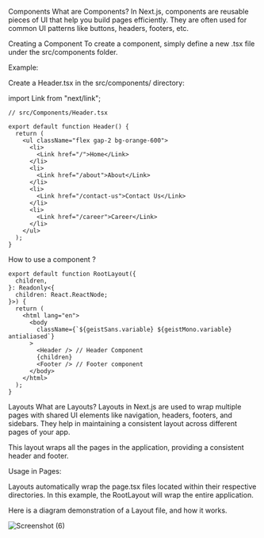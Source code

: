 Components
What are Components?
In Next.js, components are reusable pieces of UI that help you build pages efficiently. They are often used for common UI patterns like buttons, headers, footers, etc.

Creating a Component
To create a component, simply define a new .tsx file under the src/components folder.

Example:

Create a Header.tsx in the src/components/ directory:

import Link from "next/link";

```
// src/Components/Header.tsx

export default function Header() {
  return (
    <ul className="flex gap-2 bg-orange-600">
      <li>
        <Link href="/">Home</Link>
      </li>
      <li>
        <Link href="/about">About</Link>
      </li>
      <li>
        <Link href="/contact-us">Contact Us</Link>
      </li>
      <li>
        <Link href="/career">Career</Link>
      </li>
    </ul>
  );
}
```

How to use a component ?

```
export default function RootLayout({
  children,
}: Readonly<{
  children: React.ReactNode;
}>) {
  return (
    <html lang="en">
      <body
        className={`${geistSans.variable} ${geistMono.variable} antialiased`}
      >
        <Header /> // Header Component
        {children}
        <Footer /> // Footer component
      </body>
    </html>
  );
}
```

Layouts
What are Layouts?
Layouts in Next.js are used to wrap multiple pages with shared UI elements like navigation, headers, footers, and sidebars. They help in maintaining a consistent layout across different pages of your app.

This layout wraps all the pages in the application, providing a consistent header and footer.

Usage in Pages:

Layouts automatically wrap the page.tsx files located within their respective directories. In this example, the RootLayout will wrap the entire application.

Here is a diagram demonstration of a Layout file, and how it works.

![Screenshot (6)](https://github.com/user-attachments/assets/264e16f7-4e6b-4eea-b051-f51b248eeae9)
